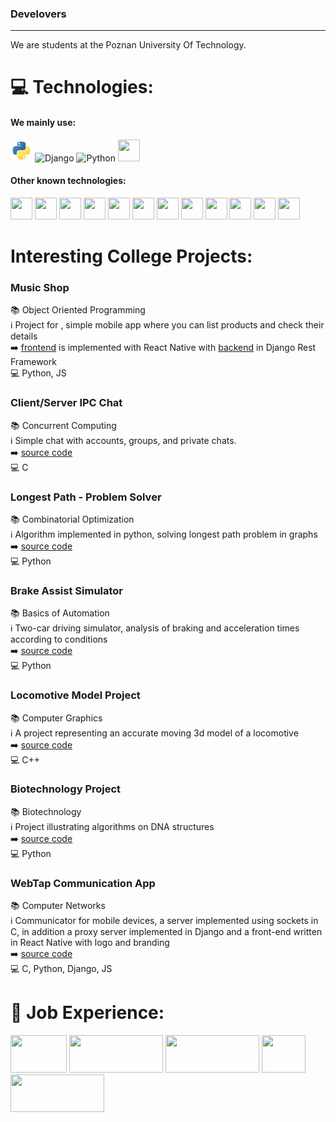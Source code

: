 ### Develovers
<hr>
We are students at the Poznan University Of Technology.

# 💻 Technologies:  

<div>
<h4>We mainly use:</h4>
<img src="https://github.com/devicons/devicon/blob/master/icons/python/python-original.svg" title="Python" alt="Python" width="35" height="35"/>
<img src="https://www.svgrepo.com/show/305963/django.svg" title="Django" alt="Django" width="35" height="35"/>
<img src="https://cdn.jsdelivr.net/gh/devicons/devicon/icons/react/react-original.svg" title="Python" alt="Python" width="35" height="35"/>
<img src="https://cdn.jsdelivr.net/gh/devicons/devicon/icons/javascript/javascript-original.svg" title="" alt="" width="35" height="35"/>
</div>
<div>
<h4>Other known technologies:</h4>
<img src="https://cdn.jsdelivr.net/gh/devicons/devicon/icons/c/c-original.svg" title="" alt="" width="35" height="35"/>
<img src="https://cdn.jsdelivr.net/gh/devicons/devicon/icons/csharp/csharp-original.svg" title="" alt="" width="35" height="35"/>
<img src="https://cdn.jsdelivr.net/gh/devicons/devicon/icons/cplusplus/cplusplus-original.svg" title="" alt="" width="35" height="35"/>
<img src="https://cdn.jsdelivr.net/gh/devicons/devicon/icons/qt/qt-original.svg" title="" alt="" width="35" height="35"/>
<img src="https://cdn.jsdelivr.net/gh/devicons/devicon/icons/cmake/cmake-original.svg" title="" alt="" width="35" height="35"/>
<img src="https://cdn.jsdelivr.net/gh/devicons/devicon/icons/html5/html5-original.svg" title="" alt="" width="35" height="35"/>
<img src="https://cdn.jsdelivr.net/gh/devicons/devicon/icons/css3/css3-original.svg" title="" alt="" width="35" height="35"/>
<img src="https://cdn.jsdelivr.net/gh/devicons/devicon/icons/kotlin/kotlin-original.svg" title="" alt="" width="35" height="35"/>
<img src="https://cdn.jsdelivr.net/gh/devicons/devicon/icons/php/php-original.svg" title="" alt="" width="35" height="35"/>
<img src="https://cdn.jsdelivr.net/gh/devicons/devicon/icons/oracle/oracle-original.svg" title="" alt="" width="35" height="35"/>
<img src="https://cdn.jsdelivr.net/gh/devicons/devicon/icons/digitalocean/digitalocean-original.svg" title="" alt="" width="35" height="35"/>
<img src="https://cdn.jsdelivr.net/gh/devicons/devicon/icons/heroku/heroku-plain.svg" title="" alt="" width="35" height="35"/>
</div>


# Interesting College Projects:

### Music Shop  
:books: Object Oriented Programming  
:information_source: Project for , simple mobile app where you can list products and check their details  
:arrow_right:  [frontend](https://github.com/Deve-Lovers/music-shop-ui) is implemented with React Native with [backend](https://github.com/Deve-Lovers/music-shop-core) in Django Rest Framework  
:computer: Python, JS

### Client/Server IPC Chat
:books: Concurrent Computing  
:information_source: Simple chat with accounts, groups, and private chats.  
:arrow_right: [source code](https://github.com/Deve-Lovers/Client-Server-IPC-Chat)  
:computer: C  

### Longest Path - Problem Solver
:books:  Combinatorial Optimization  
:information_source: Algorithm implemented in python, solving longest path problem in graphs  
:arrow_right: [source code](https://github.com/Deve-Lovers/Longest-Path-Problem)  
:computer: Python  

### Brake Assist Simulator
:books: Basics of Automation  
:information_source: Two-car driving simulator, analysis of braking and acceleration times according to conditions  
:arrow_right: [source code](https://github.com/Deve-Lovers/brake-assist)  
:computer: Python  

### Locomotive Model Project
:books: Computer Graphics  
:information_source: A project representing an accurate moving 3d model of a locomotive  
:arrow_right: [source code](https://github.com/Deve-Lovers/Locomotive-Model-3d)  
:computer: C++  

### Biotechnology Project
:books: Biotechnology  
:information_source: Project illustrating algorithms on DNA structures  
:arrow_right: [source code](https://github.com/Deve-Lovers/biotechnology-project)  
:computer: Python  

### WebTap Communication App
:books: Computer Networks  
:information_source: Communicator for mobile devices, a server implemented using sockets in C, in addition a proxy server implemented in Django and a front-end written in React Native with logo and branding  
:arrow_right: [source code](https://github.com/Deve-Lovers/sk2-projekt)  
:computer: C, Python, Django, JS  

# 👔 Job Experience:

<div>
<img src="https://www.drupal.org/files/Meant4-symbol.png" title="" alt="" width="90" height="60"/>
<img src="https://expans.io/wp-content/uploads/2020/10/logo-na-strone.png" title="" alt="" width="150" height="60"/>
<img src="https://www.natak.pl/images/SpotkaniaNaTak/logo_partner%C3%B3w_spotkania_na_tak/pcss_logo.png" width="150" height="60"/>
<img src="https://www.ceric-eric.eu/wp-content/uploads/2020/07/PolishSynchrotronRadiatonSociety.png" width="70" height="60"/>
<img src="https://domar.com.pl/wp-content/uploads/2020/02/LOGO_DOMAR.png" width="150" height="60"/>
</div>
